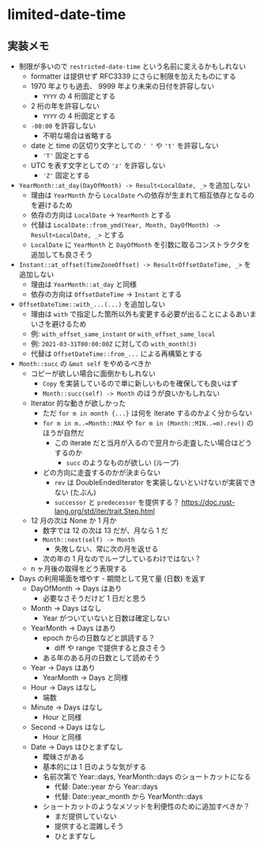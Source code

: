 # limited-date-time


## 実装メモ

- 制限が多いので `restricted-date-time` という名前に変えるかもしれない
  - formatter は提供せず RFC3339 にさらに制限を加えたものにする
  - 1970 年よりも過去、 9999 年より未来の日付を許容しない
    - `YYYY` の 4 桁固定とする
  - 2 桁の年を許容しない
    - `YYYY` の 4 桁固定とする
  - `-00:00` を許容しない
    - 不明な場合は省略する
  - date と time の区切り文字としての `' '` や `'t'` を許容しない
    - `'T'` 固定とする
  - UTC を表す文字としての `'z'` を許容しない
    - `'Z'` 固定とする
- `YearMonth::at_day(DayOfMonth) -> Result<LocalDate, _>` を追加しない
  - 理由は `YearMonth` から `LocalDate` への依存が生まれて相互依存となるのを避けるため
  - 依存の方向は `LocalDate` → `YearMonth` とする
  - 代替は `LocalDate::from_ymd(Year, Month, DayOfMonth) -> Result<LocalDate, _>` とする
  - `LocalDate` に `YearMonth` と `DayOfMonth` を引数に取るコンストラクタを追加しても良さそう
- `Instant::at_offset(TimeZoneOffset) -> Result<OffsetDateTime, _>` を追加しない
  - 理由は `YearMonth::at_day` と同様
  - 依存の方向は `OffsetDateTime` → `Instant` とする
- `OffsetDateTime::with_...(...)` を追加しない
  - 理由は `with` で指定した箇所以外も変更する必要が出ることによるあいまいさを避けるため
  - 例: `with_offset_same_instant` or `with_offset_same_local`
  - 例: `2021-03-31T00:00:00Z` に対しての `with_month(3)`
  - 代替は `OffsetDateTime::from_...` による再構築とする
- `Month::succ` の `&mut self` をやめるべきか
  - コピーが欲しい場合に面倒かもしれない
    - `Copy` を実装しているので単に新しいものを確保しても良いはず
    - `Month::succ(self) -> Month` のほうが良いかもしれない
  - Iterator 的な動きが欲しかった
    - ただ `for m in month {...}` は何を iterate するのかよく分からない
    - `for m in m..=Month::MAX` や `for m in (Month::MIN..=m).rev()` のほうが自然だ
      - この iterate だと当月が入るので翌月から走査したい場合はどうするのか
        - `succ` のようなものが欲しい (ループ)
    - どの方向に走査するのかが決まらない
      - `rev` は DoubleEndedIterator を実装しないといけないが実装できない (たぶん)
      - `successor` と `predecessor` を提供する？
        <https://doc.rust-lang.org/std/iter/trait.Step.html>
  - 12 月の次は None か 1 月か
    - 数字では 12 の次は 13 だが、月なら 1 だ
    - `Month::next(self) -> Month`
      - 失敗しない、常に次の月を返せる
    - 次の年の 1 月なのでループしているわけではない？
  - n ヶ月後の取得をどう表現する
- Days の利用場面を増やす - 期間として見て量 (日数) を返す
  - DayOfMonth -> Days はあり
    - 必要なさそうだけど 1 日だと思う
  - Month -> Days はなし
    - Year がついていないと日数は確定しない
  - YearMonth -> Days はあり
    - epoch からの日数などと誤読する？
      - diff や range で提供すると良さそう
    - ある年のある月の日数として読めそう
  - Year -> Days はあり
    - YearMonth -> Days と同様
  - Hour -> Days はなし
    - 端数
  - Minute -> Days はなし
    - Hour と同様
  - Second -> Days はなし
    - Hour と同様
  - Date -> Days はひとまずなし
    - 曖昧さがある
    - 基本的には 1 日のような気がする
    - 名前次第で Year::days, YearMonth::days のショートカットになる
      - 代替: Date::year から Year::days
      - 代替: Date::year_month から YearMonth::days
    - ショートカットのようなメソッドを利便性のために追加すべきか？
      - まだ提供していない
      - 提供すると混雑しそう
      - ひとまずなし
